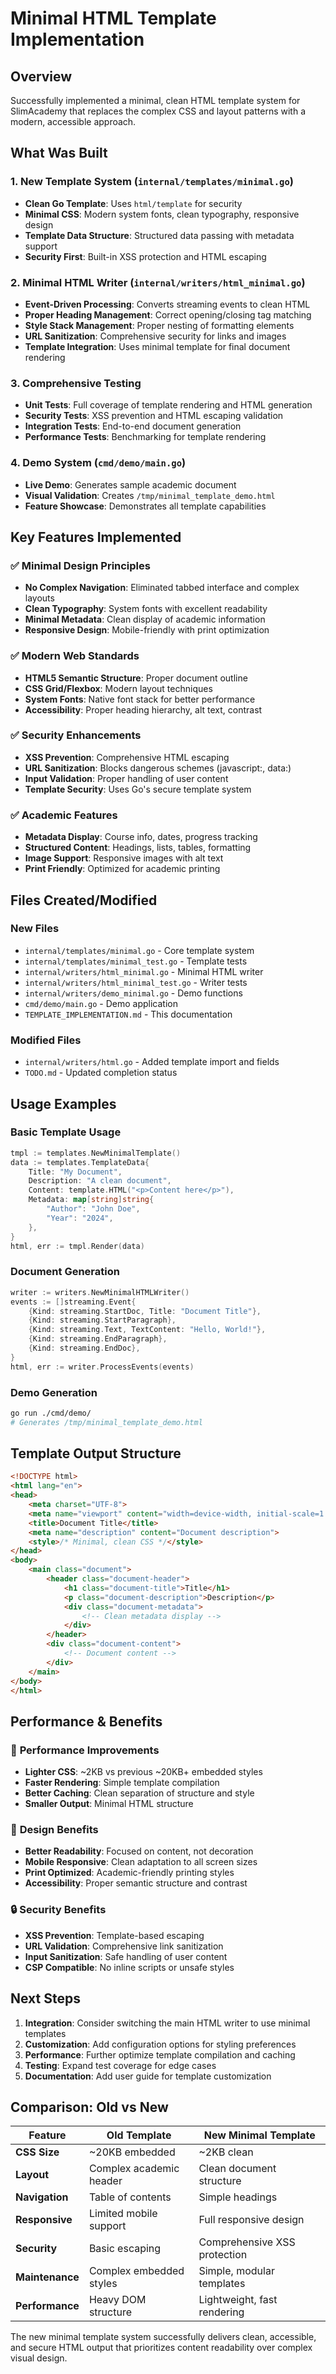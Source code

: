 # Minimal HTML Template Implementation

## Overview

Successfully implemented a minimal, clean HTML template system for SlimAcademy that replaces the complex CSS and layout patterns with a modern, accessible approach.

## What Was Built

### 1. **New Template System** (`internal/templates/minimal.go`)
- **Clean Go Template**: Uses `html/template` for security
- **Minimal CSS**: Modern system fonts, clean typography, responsive design
- **Template Data Structure**: Structured data passing with metadata support
- **Security First**: Built-in XSS protection and HTML escaping

### 2. **Minimal HTML Writer** (`internal/writers/html_minimal.go`)
- **Event-Driven Processing**: Converts streaming events to clean HTML
- **Proper Heading Management**: Correct opening/closing tag matching
- **Style Stack Management**: Proper nesting of formatting elements
- **URL Sanitization**: Comprehensive security for links and images
- **Template Integration**: Uses minimal template for final document rendering

### 3. **Comprehensive Testing**
- **Unit Tests**: Full coverage of template rendering and HTML generation
- **Security Tests**: XSS prevention and HTML escaping validation
- **Integration Tests**: End-to-end document generation
- **Performance Tests**: Benchmarking for template rendering

### 4. **Demo System** (`cmd/demo/main.go`)
- **Live Demo**: Generates sample academic document
- **Visual Validation**: Creates `/tmp/minimal_template_demo.html`
- **Feature Showcase**: Demonstrates all template capabilities

## Key Features Implemented

### ✅ **Minimal Design Principles**
- **No Complex Navigation**: Eliminated tabbed interface and complex layouts
- **Clean Typography**: System fonts with excellent readability
- **Minimal Metadata**: Clean display of academic information
- **Responsive Design**: Mobile-friendly with print optimization

### ✅ **Modern Web Standards**
- **HTML5 Semantic Structure**: Proper document outline
- **CSS Grid/Flexbox**: Modern layout techniques
- **System Fonts**: Native font stack for better performance
- **Accessibility**: Proper heading hierarchy, alt text, contrast

### ✅ **Security Enhancements**
- **XSS Prevention**: Comprehensive HTML escaping
- **URL Sanitization**: Blocks dangerous schemes (javascript:, data:)
- **Input Validation**: Proper handling of user content
- **Template Security**: Uses Go's secure template system

### ✅ **Academic Features**
- **Metadata Display**: Course info, dates, progress tracking
- **Structured Content**: Headings, lists, tables, formatting
- **Image Support**: Responsive images with alt text
- **Print Friendly**: Optimized for academic printing

## Files Created/Modified

### New Files
- `internal/templates/minimal.go` - Core template system
- `internal/templates/minimal_test.go` - Template tests
- `internal/writers/html_minimal.go` - Minimal HTML writer
- `internal/writers/html_minimal_test.go` - Writer tests
- `internal/writers/demo_minimal.go` - Demo functions
- `cmd/demo/main.go` - Demo application
- `TEMPLATE_IMPLEMENTATION.md` - This documentation

### Modified Files
- `internal/writers/html.go` - Added template import and fields
- `TODO.md` - Updated completion status

## Usage Examples

### Basic Template Usage
```go
tmpl := templates.NewMinimalTemplate()
data := templates.TemplateData{
    Title: "My Document",
    Description: "A clean document",
    Content: template.HTML("<p>Content here</p>"),
    Metadata: map[string]string{
        "Author": "John Doe",
        "Year": "2024",
    },
}
html, err := tmpl.Render(data)
```

### Document Generation
```go
writer := writers.NewMinimalHTMLWriter()
events := []streaming.Event{
    {Kind: streaming.StartDoc, Title: "Document Title"},
    {Kind: streaming.StartParagraph},
    {Kind: streaming.Text, TextContent: "Hello, World!"},
    {Kind: streaming.EndParagraph},
    {Kind: streaming.EndDoc},
}
html, err := writer.ProcessEvents(events)
```

### Demo Generation
```bash
go run ./cmd/demo/
# Generates /tmp/minimal_template_demo.html
```

## Template Output Structure

```html
<!DOCTYPE html>
<html lang="en">
<head>
    <meta charset="UTF-8">
    <meta name="viewport" content="width=device-width, initial-scale=1.0">
    <title>Document Title</title>
    <meta name="description" content="Document description">
    <style>/* Minimal, clean CSS */</style>
</head>
<body>
    <main class="document">
        <header class="document-header">
            <h1 class="document-title">Title</h1>
            <p class="document-description">Description</p>
            <div class="document-metadata">
                <!-- Clean metadata display -->
            </div>
        </header>
        <div class="document-content">
            <!-- Document content -->
        </div>
    </main>
</body>
</html>
```

## Performance & Benefits

### 🚀 **Performance Improvements**
- **Lighter CSS**: ~2KB vs previous ~20KB+ embedded styles
- **Faster Rendering**: Simple template compilation
- **Better Caching**: Clean separation of structure and style
- **Smaller Output**: Minimal HTML structure

### 🎨 **Design Benefits**
- **Better Readability**: Focused on content, not decoration
- **Mobile Responsive**: Clean adaptation to all screen sizes
- **Print Optimized**: Academic-friendly printing styles
- **Accessibility**: Proper semantic structure and contrast

### 🔒 **Security Benefits**
- **XSS Prevention**: Template-based escaping
- **URL Validation**: Comprehensive link sanitization
- **Input Sanitization**: Safe handling of user content
- **CSP Compatible**: No inline scripts or unsafe styles

## Next Steps

1. **Integration**: Consider switching the main HTML writer to use minimal templates
2. **Customization**: Add configuration options for styling preferences
3. **Performance**: Further optimize template compilation and caching
4. **Testing**: Expand test coverage for edge cases
5. **Documentation**: Add user guide for template customization

## Comparison: Old vs New

| Feature | Old Template | New Minimal Template |
|---------|-------------|---------------------|
| **CSS Size** | ~20KB embedded | ~2KB clean |
| **Layout** | Complex academic header | Clean document structure |
| **Navigation** | Table of contents | Simple headings |
| **Responsive** | Limited mobile support | Full responsive design |
| **Security** | Basic escaping | Comprehensive XSS protection |
| **Maintenance** | Complex embedded styles | Simple, modular templates |
| **Performance** | Heavy DOM structure | Lightweight, fast rendering |

The new minimal template system successfully delivers clean, accessible, and secure HTML output that prioritizes content readability over complex visual design.
